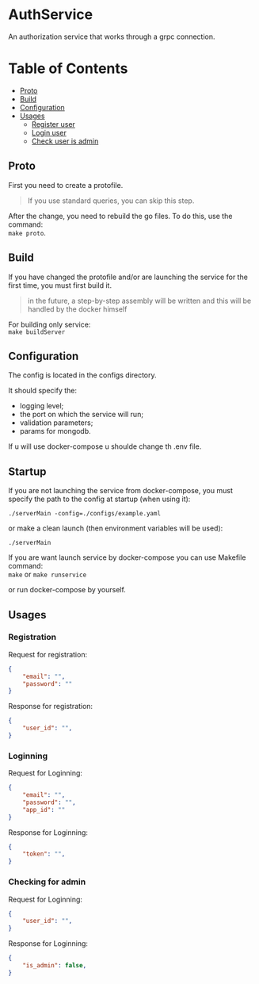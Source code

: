 # AuthService

An authorization service that works through a grpc connection.

# Table of Contents

- [Proto](#Proto)
- [Build](#Build)
- [Configuration](#Configuration)
- [Usages](#Usages)
    - [Register user](#Registration)
    - [Login user](#Loginning)
    - [Check user is admin](#Checking-for-admin)

## Proto

First you need to create a protofile.

> If you use standard queries, you can skip this step.

After the change, you need to rebuild the go files. To do this, use the command: <br>
`make proto`.

## Build

If you have changed the protofile and/or are launching the service for the first time, you must first build it.

>in the future, a step-by-step assembly will be written and this will be handled by the docker himself

For building only service: <br>
`make buildServer`

## Configuration

The config is located in the configs directory. 

It should specify the:
- logging level;
- the port on which the service will run;
- validation parameters;
- params for mongodb.

If u will use docker-compose u shoulde change th .env file.

## Startup

If you are not launching the service from docker-compose, you must specify the path to the config at startup (when using it):

`./serverMain -config=./configs/example.yaml`

or make a clean launch (then environment variables will be used):

`./serverMain`

If you are want launch service by docker-compose you can use Makefile command:<br>
`make` or `make runservice`

or run docker-compose by yourself.

## Usages

### Registration

Request for registration:
```json
{
    "email": "",
    "password": ""
}
```

Response for registration:
```json
{
    "user_id": "",
}
```

### Loginning

Request for Loginning:
```json
{
    "email": "",
    "password": "",
    "app_id": ""
}
```

Response for Loginning:
```json
{
    "token": "",
}
```


### Checking for admin

Request for Loginning:
```json
{
    "user_id": "",
}
```

Response for Loginning:
```json
{
    "is_admin": false,
}
```